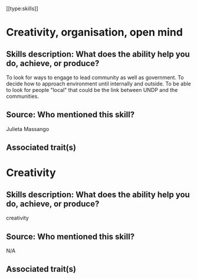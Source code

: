 [[type:skills]]

# Creativity, organisation, open mind

## Skills description: What does the ability help you do, achieve, or produce?

To look for ways to engage to lead community as well as government. To decide how to approach environment until internally and outside. To be able to look for people "local" that could be the link between UNDP and the communities.

## Source: Who mentioned this skill?

Julieta Massango

## Associated trait(s)
   


## 
   


## 
   


# Creativity

## Skills description: What does the ability help you do, achieve, or produce?

creativity

## Source: Who mentioned this skill?

N/A

## Associated trait(s)
   


## 
   


##